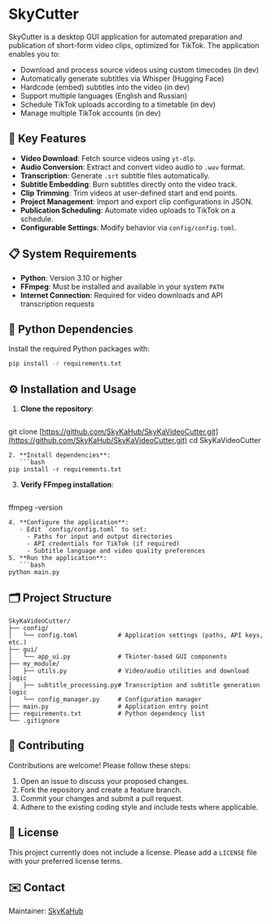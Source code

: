# SkyCutter

SkyCutter is a desktop GUI application for automated preparation and publication of short-form video clips, optimized for TikTok. The application enables you to:

* Download and process source videos using custom timecodes (in dev)
* Automatically generate subtitles via Whisper (Hugging Face)
* Hardcode (embed) subtitles into the video (in dev)
* Support multiple languages (English and Russian)
* Schedule TikTok uploads according to a timetable (in dev)
* Manage multiple TikTok accounts (in dev)

## 🚀 Key Features

* **Video Download**: Fetch source videos using `yt-dlp`.
* **Audio Conversion**: Extract and convert video audio to `.wav` format.
* **Transcription**: Generate `.srt` subtitle files automatically.
* **Subtitle Embedding**: Burn subtitles directly onto the video track.
* **Clip Trimming**: Trim videos at user-defined start and end points.
* **Project Management**: Import and export clip configurations in JSON.
* **Publication Scheduling**: Automate video uploads to TikTok on a schedule.
* **Configurable Settings**: Modify behavior via `config/config.toml`.

## 📋 System Requirements

* **Python**: Version 3.10 or higher
* **FFmpeg**: Must be installed and available in your system `PATH`
* **Internet Connection**: Required for video downloads and API transcription requests

## 🔧 Python Dependencies

Install the required Python packages with:

```bash
pip install -r requirements.txt
```

## ⚙️ Installation and Usage

1. **Clone the repository**:

   ```bash
   ```

git clone [https://github.com/SkyKaHub/SkyKaVideoCutter.git](https://github.com/SkyKaHub/SkyKaVideoCutter.git)
cd SkyKaVideoCutter

````
2. **Install dependencies**:
   ```bash
pip install -r requirements.txt
````

3. **Verify FFmpeg installation**:

   ```bash
   ```

ffmpeg -version

````
4. **Configure the application**:
   - Edit `config/config.toml` to set:
     - Paths for input and output directories
     - API credentials for TikTok (if required)
     - Subtitle language and video quality preferences
5. **Run the application**:
   ```bash
python main.py
````

## 🗂 Project Structure

```
SkyKaVideoCutter/
├── config/
│   └── config.toml           # Application settings (paths, API keys, etc.)
├── gui/
│   └── app_ui.py             # Tkinter-based GUI components
├── my_module/
│   ├── utils.py              # Video/audio utilities and download logic
│   ├── subtitle_processing.py# Transcription and subtitle generation logic
│   └── config_manager.py     # Configuration manager
├── main.py                   # Application entry point
├── requirements.txt          # Python dependency list
└── .gitignore
```

## 🤝 Contributing

Contributions are welcome! Please follow these steps:

1. Open an issue to discuss your proposed changes.
2. Fork the repository and create a feature branch.
3. Commit your changes and submit a pull request.
4. Adhere to the existing coding style and include tests where applicable.

## 📄 License

This project currently does not include a license. Please add a `LICENSE` file with your preferred license terms.

## ✉️ Contact

Maintainer: [SkyKaHub](https://github.com/SkyKaHub)
